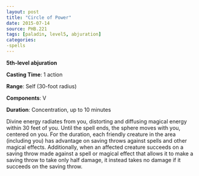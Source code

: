 ```yaml
---
layout: post
title: "Circle of Power"
date: 2015-07-14
source: PHB.221
tags: [paladin, level5, abjuration]
categories:
-spells
---
```


**5th-level abjuration**

**Casting Time**: 1 action

**Range**: Self (30-foot radius)

**Components**: V

**Duration**: Concentration, up to 10 minutes

Divine energy radiates from you, distorting and diffusing magical energy within 30 feet of you. Until the spell ends, the sphere moves with you, centered on you. For the duration, each friendly creature in the area (including you) has advantage on saving throws against spells and other magical effects. Additionally, when an affected creature succeeds on a saving throw made against a spell or magical effect that allows it to make a saving throw to take only half damage, it instead takes no damage if it succeeds on the saving throw.
